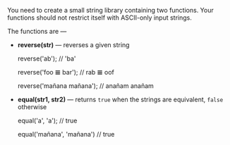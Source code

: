 You need to create a small string library containing two functions. Your functions should not restrict itself with ASCII-only input strings.

The functions are —

- **reverse(str)** — reverses a given string

    reverse('ab');
    // 'ba'
    
    reverse('foo 𝌆 bar');
    // rab 𝌆 oof
    
    reverse('mañana mañana');
    // anañam anañam

- **equal(str1, str2)** — returns `true` when the strings are equivalent, `false` otherwise

    equal('a', 'a');
    // true
    
    equal('mañana', 'mañana')
    // true

